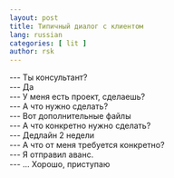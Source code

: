 ```yaml
---
layout: post
title: Типичный диалог с клиентом
lang: russian
categories: [ lit ]
author: rsk
---
```


--- Ты консультант?  
--- Да  
--- У меня есть проект, сделаешь?  
--- А что нужно сделать?  
--- Вот дополнительные файлы  
--- А что конкретно нужно сделать?  
--- Дедлайн 2 недели  
--- А что от меня требуется конкретно?  
--- Я отправил аванс.  
--- ... Хорошо, приступаю  
